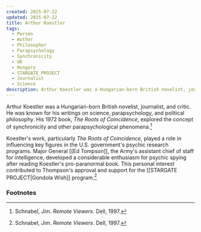 ```yaml
---
created: 2025-07-22
updated: 2025-07-22
title: Arthur Koestler
tags:
  - Person
  - Author
  - Philosopher
  - Parapsychology
  - Synchronicity
  - UK
  - Hungary
  - STARGATE_PROJECT
  - Journalist
  - Science
description: Arthur Koestler was a Hungarian-born British novelist, journalist, and critic, known for his writings on science, parapsychology, and political philosophy.
---
```

Arthur Koestler was a Hungarian-born British novelist, journalist, and critic. He was known for his writings on science, parapsychology, and political philosophy. His 1972 book, *The Roots of Coincidence*, explored the concept of synchronicity and other parapsychological phenomena.[^1]

Koestler's work, particularly *The Roots of Coincidence*, played a role in influencing key figures in the U.S. government's psychic research programs. Major General [[Ed Tompson]], the Army's assistant chief of staff for intelligence, developed a considerable enthusiasm for psychic spying after reading Koestler's pro-paranormal book. This personal interest contributed to Thompson's approval and support for the [[STARGATE PROJECT|Gondola Wish]] program.[^1]

### Footnotes

[^1]: Schnabel, Jim. *Remote Viewers*. Dell, 1997.